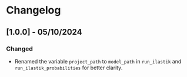 # Changelog

## [1.0.0] - 05/10/2024

### Changed

- Renamed the variable `project_path` to `model_path` in `run_ilastik` and `run_ilastik_probabilities` for better clarity.